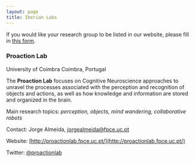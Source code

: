 ```yaml
---
layout: page
title: Iberian Labs
---
```


If you would like your research group to be listed in our website, please fill in <a href="https://forms.gle/X3XvHLDNbY7jF1QX6" target="_blank">this form</a>.

### Proaction Lab
University of Coimbra
Coimbra, Portugal

The **Proaction Lab** focuses on Cognitive Neuroscience approaches to unravel the processes associated with the perception and recognition of objects and actions, as well as how knowledge and information are stored and organized in the brain.

Main research topics: *perception, objects, mind wandering, collaborative robots*

Contact: Jorge Almeida, jorgealmeida@fpce.uc.pt

Website: [http://proactionlab.fpce.uc.pt/](http://proactionlab.fpce.uc.pt/)

Twitter: [@proactionlab](https://twitter.com/proactionlab)
